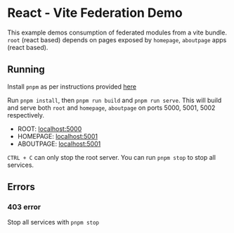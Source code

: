 # React - Vite Federation Demo

This example demos consumption of federated modules from a vite bundle. `root` (react based) depends on pages exposed by `homepage`, `aboutpage` apps (react based).

## Running

Install `pnpm` as per instructions provided [here](https://pnpm.io/installation)

Run `pnpm install`, then `pnpm run build` and `pnpm run serve`. This will build and serve both `root` and `homepage`, `aboutpage` on ports 5000, 5001, 5002 respectively.

- ROOT: [localhost:5000](http://localhost:5000/)
- HOMEPAGE: [localhost:5001](http://localhost:5001/)
- ABOUTPAGE: [localhost:5001](http://localhost:5002/)

`CTRL + C` can only stop the root server. You can run `pnpm stop` to stop all services.

## Errors

### 403 error

Stop all services with `pnpm stop`
